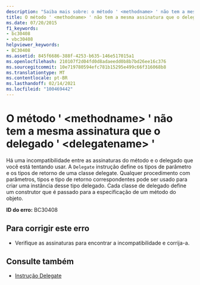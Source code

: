 ```yaml
---
description: "Saiba mais sobre: o método ' <methodname> ' não tem a mesma assinatura que o delegado ' <delegatename> '"
title: O método ' <methodname> ' não tem a mesma assinatura que o delegado ' <delegatename> '
ms.date: 07/20/2015
f1_keywords:
- bc30408
- vbc30408
helpviewer_keywords:
- BC30408
ms.assetid: 845f6686-388f-4253-b635-146e517015a1
ms.openlocfilehash: 210107f2d04fd0d8adaeedd0b8b7bd26ee16c376
ms.sourcegitcommit: 10e719780594efc781b15295e499c66f316068b8
ms.translationtype: MT
ms.contentlocale: pt-BR
ms.lasthandoff: 02/14/2021
ms.locfileid: "100469442"
---
```

# <a name="method-methodname-does-not-have-the-same-signature-as-delegate-delegatename"></a>O método ' \<methodname> ' não tem a mesma assinatura que o delegado ' \<delegatename> '

Há uma incompatibilidade entre as assinaturas do método e o delegado que você está tentando usar. A `Delegate` instrução define os tipos de parâmetro e os tipos de retorno de uma classe delegate. Qualquer procedimento com parâmetros, tipos e tipo de retorno correspondentes pode ser usado para criar uma instância desse tipo delegado. Cada classe de delegado define um construtor que é passado para a especificação de um método do objeto.  
  
 **ID do erro:** BC30408  
  
## <a name="to-correct-this-error"></a>Para corrigir este erro  
  
- Verifique as assinaturas para encontrar a incompatibilidade e corrija-a.  
  
## <a name="see-also"></a>Consulte também

- [Instrução Delegate](../language-reference/statements/delegate-statement.md)
